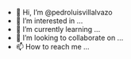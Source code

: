 - 👋 Hi, I’m @pedroluisvillalvazo
- 👀 I’m interested in ...
- 🌱 I’m currently learning ...
- 💞️ I’m looking to collaborate on ...
- 📫 How to reach me ...

<!---
pedroluisvillalvazo/pedroluisvillalvazo is a ✨ special ✨ repository because its `README.md` (this file) appears on your GitHub profile.
You can click the Preview link to take a look at your changes.
--->
